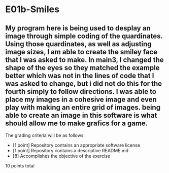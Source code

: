 # E01b-Smiles
My program here is being used to desplay an image through simple coding of the quardinates. Using those quardinates, as well as adjusting image sizes, I am able to create the smiley face that I was asked to make. In main3, I changed the shape of the eyes so they matched the example better which was not in the lines of code that I was asked to change, but i did not do this for the fourth simply to follow directions. I was able to place my images in a cohesive image and even play with making an entire grid of images. being able to create an image in this software is what should allow me to make grafics for a game.
---

The grading criteria will be as follows:

* [1 point] Repository contains an appropriate software license
* [1 point] Repository contains a descriptive README.md
* [8] Accomplishes the objective of the exercise

10 points total
